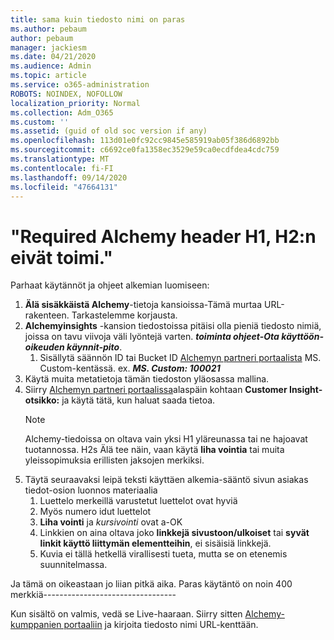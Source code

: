```yaml
---
title: sama kuin tiedosto nimi on paras
ms.author: pebaum
author: pebaum
manager: jackiesm
ms.date: 04/21/2020
ms.audience: Admin
ms.topic: article
ms.service: o365-administration
ROBOTS: NOINDEX, NOFOLLOW
localization_priority: Normal
ms.collection: Adm_O365
ms.custom: ''
ms.assetid: (guid of old soc version if any)
ms.openlocfilehash: 113d01e0fc92cc9845e585919ab05f386d6892bb
ms.sourcegitcommit: c6692ce0fa1358ec3529e59ca0ecdfdea4cdc759
ms.translationtype: MT
ms.contentlocale: fi-FI
ms.lasthandoff: 09/14/2020
ms.locfileid: "47664131"
---
```

# <a name="required-alchemy-header-h1-h2s-dont-work"></a>"Required Alchemy header H1, H2:n eivät toimi."
Parhaat käytännöt ja ohjeet alkemian luomiseen:

1. **Älä sisäkkäistä Alchemy**-tietoja kansioissa-Tämä murtaa URL-rakenteen. Tarkastelemme korjausta.
1. **Alchemyinsights** -kansion tiedostoissa pitäisi olla pieniä tiedosto nimiä, joissa on tavu viivoja väli lyöntejä varten. ***toiminta ohjeet-Ota käyttöön-oikeuden käynnit-pito***.
    1. Sisällytä säännön ID tai Bucket ID [Alchemyn partneri portaalista](https://alchemyportal.azurewebsites.net) MS. Custom-kentässä. ex. ***MS. Custom: 100021***
1. Käytä muita metatietoja tämän tiedoston yläosassa mallina.
1. Siirry [Alchemyn partneri portaalissa](https://alchemyportal.azurewebsites.net)alaspäin kohtaan **Customer Insight-otsikko:** ja käytä tätä, kun haluat saada tietoa. 
    > [!NOTE]
    > Alchemy-tiedoissa on oltava vain yksi H1 yläreunassa tai ne hajoavat tuotannossa. H2s Älä tee näin, vaan käytä **liha vointia** tai muita yleissopimuksia erillisten jaksojen merkiksi.
1. Täytä seuraavaksi leipä teksti käyttäen alkemia-sääntö sivun asiakas tiedot-osion luonnos materiaalia
    1. Luettelo merkeillä varustetut luettelot ovat hyviä
    1. Myös numero idut luettelot
    1. **Liha vointi** ja *kursivointi* ovat a-OK
    1. Linkkien on aina oltava joko **linkkejä sivustoon/ulkoiset** tai **syvät linkit käyttö liittymän elementteihin**, ei sisäisiä linkkejä.
    1. Kuvia ei tällä hetkellä virallisesti tueta, mutta se on etenemis suunnitelmassa.

Ja tämä on oikeastaan jo liian pitkä aika. Paras käytäntö on noin 400 merkkiä---------------------------------

Kun sisältö on valmis, vedä se Live-haaraan. Siirry sitten [Alchemy-kumppanien portaaliin](https://alchemyportal.azurewebsites.net) ja kirjoita tiedosto nimi URL-kenttään. 